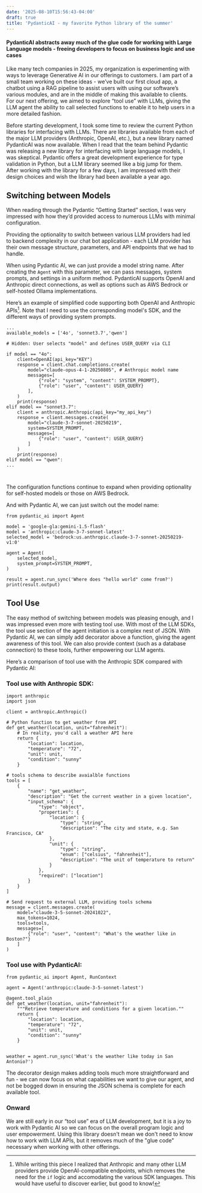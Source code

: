 ```yaml
---
date: '2025-08-10T15:56:43-04:00'
draft: true
title: 'PydanticAI - my favorite Python library of the summer'
---
```


#### PydanticAI abstracts away much of the glue code for working with Large Language models - freeing developers to focus on business logic and use cases

Like many tech companies in 2025, my organization is experimenting with ways to leverage Generative AI in our offerings to customers. I am part of a small team working on these ideas - we’ve built our first cloud app, a chatbot using a RAG pipeline to assist users with using our software’s various modules, and are in the middle of making this available to clients. For our next offering, we aimed to explore “tool use” with LLMs, giving the LLM agent the ability to call selected functions to enable it to help users in a more detailed fashion.

Before starting development, I took some time to review the current Python libraries for interfacing with LLMs. There are libraries available from each of the major LLM providers (Anthropic, OpenAI, etc.), but a new library named PydanticAI was now available. When I read that the team behind Pydantic was releasing a new library for interfacing with large language models, I was skeptical.  Pydantic offers a great development experience for type validation in Python, but a LLM library seemed like a big jump for them. After working with the library for a few days, I am impressed with their design choices and wish the library had been available a year ago.

## Switching between Models
When reading through the Pydantic “Getting Started” section, I was very impressed with how they’d provided access to numerous LLMs with minimal configuration.

Providing the optionality to switch between various LLM providers had led to backend complexity in our chat bot application - each LLM provider has their own message structure, parameters, and API endpoints that we had to handle. 

When using Pydantic AI, we can just provide a model string name. After creating the `Agent` with this parameter, we can pass messages, system prompts, and settings in a uniform method.  PydanticAI supports OpenAI and Anthropic direct connections, as well as options such as AWS Bedrock or self-hosted Ollama implementations. 

Here’s an example of simplified code supporting both OpenAI and Anthropic APIs[^note]. Note that I need to use the corresponding model's SDK, and the different ways of providing system prompts.
```
...
available_models = ['4o', 'sonnet3.7','qwen']

# Hidden: User selects "model" and defines USER_QUERY via CLI

if model == "4o":
    client=OpenAI(api_key="KEY")
    response = client.chat.completions.create(
        model="claude-opus-4-1-20250805", # Anthropic model name
        messages=[
            {"role": "system", "content": SYSTEM_PROMPT},
            {"role": "user", "content": USER_QUERY}
        ],
    )
    print(response)
elif model == "sonnet3.7":
    client = anthropic.Anthropic(api_key="my_api_key")
    response = client.messages.create(
        model="claude-3-7-sonnet-20250219",
        system=SYSTEM_PROMPT,
        messages=[
            {"role": "user", "content": USER_QUERY}
        ]
    )
    print(response)
elif model == "qwen":
...



```
The configuration functions continue to expand when providing optionality for self-hosted models or those on AWS Bedrock.

And with Pydantic AI, we can just switch out the model name:
```
from pydantic_ai import Agent

model = 'google-gla:gemini-1.5-flash'
model = 'anthropic:claude-3-7-sonnet-latest'
selected_model = 'bedrock:us.anthropic.claude-3-7-sonnet-20250219-v1:0'

agent = Agent(  
    selected_model,
    system_prompt=SYSTEM_PROMPT,  
)

result = agent.run_sync('Where does "hello world" come from?')  
print(result.output)
```

## Tool Use
The easy method of switching between models was pleasing enough, and I was impressed even more with testing tool use. With most of the LLM SDKs, the tool use section of the agent initiation is a complex nest of JSON.  With Pydantic AI, we can simply add decorator above a function, giving the agent awareness of this tool.  We can also provide context (such as a database connection) to these tools, further empowering our LLM agents.

Here’s a comparison of tool use with the Anthropic SDK compared with Pydantic AI:

### Tool use with Anthropic SDK:
```
import anthropic
import json

client = anthropic.Anthropic()

# Python function to get weather from API
def get_weather(location, unit="fahrenheit"):
    # In reality, you'd call a weather API here
    return {
        "location": location,
        "temperature": "72",
        "unit": unit,
        "condition": "sunny"
    }

# tools schema to describe avaialble functions
tools = [
    {
        "name": "get_weather",
        "description": "Get the current weather in a given location",
        "input_schema": {
            "type": "object",
            "properties": {
                "location": {
                    "type": "string",
                    "description": "The city and state, e.g. San Francisco, CA"
                },
                "unit": {
                    "type": "string",
                    "enum": ["celsius", "fahrenheit"],
                    "description": "The unit of temperature to return"
                }
            },
            "required": ["location"]
        }
    }
]

# Send request to external LLM, providing tools schema
message = client.messages.create(
    model="claude-3-5-sonnet-20241022",
    max_tokens=1024,
    tools=tools,
    messages=[
        {"role": "user", "content": "What's the weather like in Boston?"}
    ]
)
```
### Tool use with PydanticAI:
```
from pydantic_ai import Agent, RunContext

agent = Agent('anthropic:claude-3-5-sonnet-latest')

@agent.tool_plain  
def get_weather(location, unit="fahrenheit"):
    """Retrieve temperature and conditions for a given location.""
    return {
        "location": location,
        "temperature": "72",
        "unit": unit,
        "condition": "sunny"
    }


weather = agent.run_sync('What's the weather like today in San Antonio?')
```

The decorator design makes adding tools much more straightforward and fun - we can now focus on what capabilities we want to give our agent, and not be bogged down in ensuring the JSON schema is complete for each available tool.


### Onward 
We are still early in our “tool use” era of LLM development, but it is a joy to work with Pydantic AI so we can focus on the overall program logic and user empowerment.  Using this library doesn't mean we don't need to know how to work with LLM APIs, but it removes much of the "glue code" necessary when working with other offerings.

[^note]: While writing this piece I realized that Anthropic and many other LLM providers provide OpenAI-compatible endpoints, which removes the need for the `if` logic and accomodating the various SDK languages. This would have useful to discover earlier, but good to know!